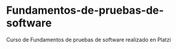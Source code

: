 # Fundamentos-de-pruebas-de-software
Curso de Fundamentos de pruebas de software realizado en Platzi
